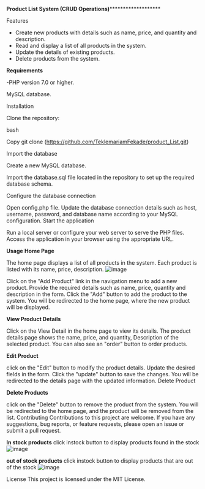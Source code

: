 ****Product List System (CRUD Operations)***********************

Features
- Create new products with details such as name, price, and quantity and description.
- Read and display a list of all products in the system.
- Update the details of existing products.
- Delete products from the system.
  
**Requirements**

  
-PHP version 7.0 or higher.

  MySQL database.
  
Installation

Clone the repository:

bash

Copy
git clone (https://github.com/TeklemariamFekade/product_List.git)

Import the database

Create a new MySQL database.

Import the database.sql file located in the repository to set up the required database schema.

Configure the database connection

Open config.php file.
Update the database connection details such as host, username, password, and database name according to your MySQL configuration.
Start the application

Run a local server or configure your web server to serve the PHP files.
Access the application in your browser using the appropriate URL.


**Usage**
**Home Page**

The home page displays a list of all products in the system.
Each product is listed with its name, price, description.
![image](https://github.com/TeklemariamFekade/product_List/assets/106950388/e33a873e-06fe-454c-9848-7cd387bea47e)


Click on the "Add Product" link in the navigation menu to add a new product.
Provide the required details such as name, price,  quantity and description in the form.
Click the "Add" button to add the product to the system.
You will be redirected to the home page, where the new product will be displayed.


**View Product Details**

Click on the View Detail in the home page to view its details.
The product details page shows the name, price, and quantity, Description of the selected product.
You can also see an "order" button to order products.

**Edit Product**

 click on the "Edit" button to modify the product details.
Update the desired fields in the form.
Click the "update" button to save the changes.
You will be redirected to the details page with the updated information.
Delete Product

**Delete Products**

 click on the "Delete" button to remove the product from the system.
You will be redirected to the home page, and the product will be removed from the list.
Contributing
Contributions to this project are welcome. If you have any suggestions, bug reports, or feature requests, please open an issue or submit a pull request.

**In stock products**
click instock button to display products found in the stock
![image](https://github.com/TeklemariamFekade/product_List/assets/106950388/36bb2a0e-9228-43cf-8187-f1ff2b66bf44)



**out of stock products**
click instock button to display products that are out of the stock
![image](https://github.com/TeklemariamFekade/product_List/assets/106950388/fc62e27b-1d60-42db-b819-548d4ab8a795)


License
This project is licensed under the MIT License.



